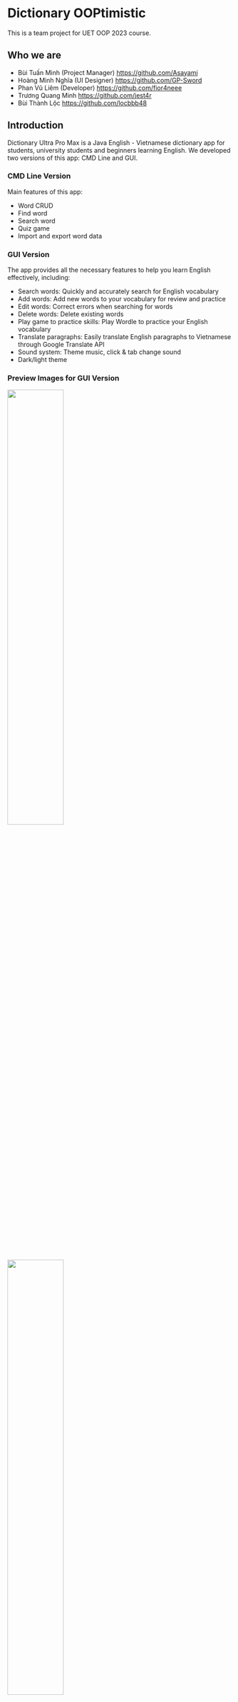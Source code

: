 # Dictionary OOPtimistic
This is a team project for UET OOP 2023 course.  

## Who we are
 - Bùi Tuấn Minh (Project Manager) <https://github.com/Asayami>
 - Hoàng Minh Nghĩa (UI Designer) <https://github.com/GP-Sword>
 - Phan Vũ Liêm (Developer) <https://github.com/fior4neee>
 - Trương Quang Minh <https://github.com/jest4r>
 - Bùi Thành Lộc <https://github.com/locbbb48>

## Introduction
Dictionary Ultra Pro Max is a Java English - Vietnamese dictionary app for students, university students and beginners learning English.
We developed two versions of this app: CMD Line and GUI. 

### CMD Line Version
Main features of this app:
 - Word CRUD
 - Find word
 - Search word
 - Quiz game
 - Import and export word data

### GUI Version
The app provides all the necessary features to help you learn English effectively, including:
 - Search words: Quickly and accurately search for English vocabulary
 - Add words: Add new words to your vocabulary for review and practice
 - Edit words: Correct errors when searching for words
 - Delete words: Delete existing words
 - Play game to practice skills: Play Wordle to practice your English vocabulary
 - Translate paragraphs: Easily translate English paragraphs to Vietnamese through Google Translate API
 - Sound system: Theme music, click & tab change sound
 - Dark/light theme

### Preview Images for GUI Version

<img src='https://github.com/Asayami/dictionary_ooptimisic/assets/98513911/3f3765dc-2919-4dbb-b74a-78d0c086aae9' width='50%'>

<img src='https://github.com/Asayami/dictionary_ooptimisic/assets/98513911/4e20c828-b10a-435c-8fe4-4405219dea79' width='50%'>

## Technologies
Technologies used in GUI version are:
 - Maven
 - Java FX
 - SQLite
 - CSS
 - Text To Speech

## Get started
After cloning, you should open folder CMDLine or GUI in Intellij or other IDE (should not open main folder).  
In GUI version, you may have to mark folder /src as Source, folder /views as Resource folder. You can check in Project Structure / Modules (Intellij).  
Start CMD Line version using Main, GUI using Start.  
